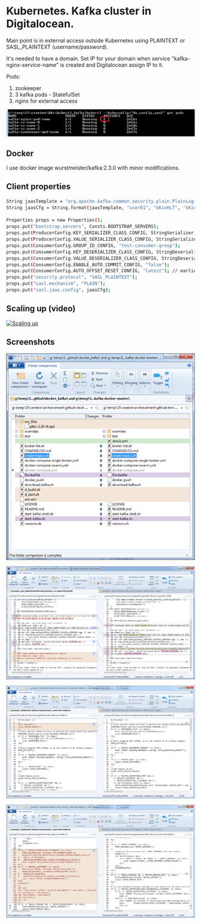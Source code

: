 # Kubernetes. Kafka cluster in Digitalocean.

Main point is in external access outside Kubernetes using PLAINTEXT or SASL_PLAINTEXT (username/password).

It's needed to have a domain. Set IP for your domain when service "kafka-nginx-service-name" is created and Digitalocean assign IP to it.

Pods:

1) zookeeper
2) 3 kafka pods - StatefulSet
3) nginx for external access

![pods](images/k8s_pods.png)

Docker
------------

I use docker image wurstmeister/kafka:2.3.0 with minor modifications.

Client properties
------------
```bash
String jaasTemplate = "org.apache.kafka.common.security.plain.PlainLoginModule required username=\"%s\" password=\"%s\" user_user01=\"%s\";";
String jaasCfg = String.format(jaasTemplate, "user01", "kKioHLT", "kKioHLT");

Properties props = new Properties();
props.put("bootstrap.servers", Consts.BOOTSTRAP_SERVERS);
props.put(ProducerConfig.KEY_SERIALIZER_CLASS_CONFIG, StringSerializer.class.getName());
props.put(ProducerConfig.VALUE_SERIALIZER_CLASS_CONFIG, StringSerializer.class.getName());
props.put(ConsumerConfig.GROUP_ID_CONFIG, "test-consumer-group");
props.put(ConsumerConfig.KEY_DESERIALIZER_CLASS_CONFIG, StringDeserializer.class.getName());
props.put(ConsumerConfig.VALUE_DESERIALIZER_CLASS_CONFIG, StringDeserializer.class.getName());
props.put(ConsumerConfig.ENABLE_AUTO_COMMIT_CONFIG, "false");
props.put(ConsumerConfig.AUTO_OFFSET_RESET_CONFIG, "latest"); // earliest, latest
props.put("security.protocol", "SASL_PLAINTEXT");
props.put("sasl.mechanism", "PLAIN");
props.put("sasl.jaas.config", jaasCfg);
```

Scaling up (video)
------------

[![Scaling up](https://img.youtube.com/vi/l3vpN5les-U/0.jpg)](https://www.youtube.com/watch?v=l3vpN5les-U)

Screenshots
------------

![cluster overview](images/docker_kafka_dir.png)

![cluster overview](images/docker_kafka_dockerfile.png)

![cluster overview](images/docker_kafka_sh_01.png)

![cluster overview](images/docker_kafka_sh_02.png)







